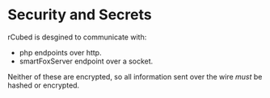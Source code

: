 # Security and Secrets

rCubed is desgined to communicate with:

- php endpoints over http.
- smartFoxServer endpoint over a socket.

Neither of these are encrypted, so all information sent over the wire *must* be hashed or encrypted.
